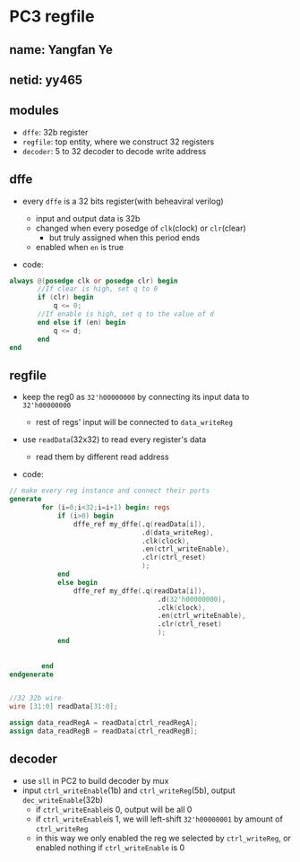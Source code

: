# PC3 regfile

## name: Yangfan Ye

## netid: yy465

## modules
- `dffe`: 32b register
- `regfile`: top entity, where we construct 32 registers
- `decoder`: 5 to 32 decoder to decode write address

## dffe
- every `dffe` is a 32 bits register(with beheaviral verilog)
  - input and output data is 32b
  - changed when every posedge of `clk`(clock) or `clr`(clear)
    - but truly assigned when this period ends
  - enabled when `en` is true

- code:
```verilog
always @(posedge clk or posedge clr) begin
       //If clear is high, set q to 0
       if (clr) begin
           q <= 0;
       //If enable is high, set q to the value of d
       end else if (en) begin
           q <= d;
       end
end
```
## regfile
- keep the reg0 as `32'h00000000` by connecting its input data to `32'h00000000`
  - rest of regs' input will be connected to `data_writeReg`
- use `readData`(32x32) to read every register's data
  - read them by different read address


- code:
```verilog
// make every reg instance and connect their ports
generate 
		for (i=0;i<32;i=i+1) begin: regs
			if (i>0) begin
				dffe_ref my_dffe(.q(readData[i]), 
								 .d(data_writeReg),
								 .clk(clock),
								 .en(ctrl_writeEnable),
								 .clr(ctrl_reset)
								 );
			end
			else begin
				dffe_ref my_dffe(.q(readData[i]), 
									 .d(32'h00000000),
									 .clk(clock),
									 .en(ctrl_writeEnable),
									 .clr(ctrl_reset)
									 );
			end
				
			
		end
endgenerate


//32 32b wire
wire [31:0] readData[31:0];

assign data_readRegA = readData[ctrl_readRegA];
assign data_readRegB = readData[ctrl_readRegB];
```

## decoder
- use `sll` in PC2 to build decoder by mux
- input `ctrl_writeEnable`(1b) and `ctrl_writeReg`(5b), output `dec_writeEnable`(32b)
  - if `ctrl_writeEnable`is 0, output will be all 0
  - if `ctrl_writeEnable`is 1, we will left-shift `32'h00000001` by amount of `ctrl_writeReg`
  - in this way we only enabled the reg we selected by `ctrl_writeReg`, or enabled nothing if `ctrl_writeEnable` is 0
